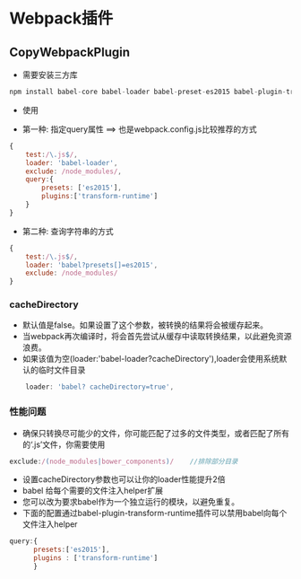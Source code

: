 # Webpack插件
## CopyWebpackPlugin
+	需要安装三方库

```js
npm install babel-core babel-loader babel-preset-es2015 babel-plugin-transform-runtime --save-dev
```

+	使用
-	第一种: 指定query属性 ==> 也是webpack.config.js比较推荐的方式

```js
{
	test:/\.js$/,
	loader: 'babel-loader',
	exclude: /node_modules/,
	query:{
		presets: ['es2015'],
		plugins:['transform-runtime']
	}
}
```

- 第二种: 查询字符串的方式

```js
{
	test:/\.js$/,
	loader: 'babel?presets[]=es2015',
	exclude: /node_modules/
}
```

### cacheDirectory
-	默认值是false。如果设置了这个参数，被转换的结果将会被缓存起来。
-	当webpack再次编译时，将会首先尝试从缓存中读取转换结果，以此避免资源浪费。
-	如果该值为空(loader:'babel-loader?cacheDirectory'),loader会使用系统默认的临时文件目录

```js
	loader: 'babel? cacheDirectory=true',
```

### 性能问题
+	确保只转换尽可能少的文件，你可能匹配了过多的文件类型，或者匹配了所有的‘.js’文件，你需要使用

```js
exclude:/(node_modules|bower_components)/    //排除部分目录
```

+	设置cacheDirectory参数也可以让你的loader性能提升2倍
+ 	babel 给每个需要的文件注入helper扩展
+	您可以改为要求babel作为一个独立运行的模块，以避免重复。
+	下面的配置通过babel-plugin-transform-runtime插件可以禁用babel向每个文件注入helper

```js
query:{
      presets:['es2015'],
      plugins : ['transform-runtime']
      }
```